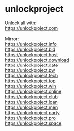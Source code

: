 # unlockproject
Unlock all with:<br/>
https://unlockproject.com<br/>
<br/>
Mirror:<br/>
https://unlockproject.info<br/>
https://unlockproject.bid<br/>
https://unlockproject.host<br/>
https://unlockproject.download<br/>
https://unlockproject.date<br/>
https://unlockproject.pw<br/>
https://unlockproject.tech<br/>
https://unlockproject.top<br/>
https://unlockproject.win<br/>
https://unlockproject.online<br/>
https://unlockproject.club<br/>
https://unlockproject.loan<br/>
https://unlockproject.men<br/>
https://unlockproject.party<br/>
https://unlockproject.pro<br/>
https://unlockproject.space
